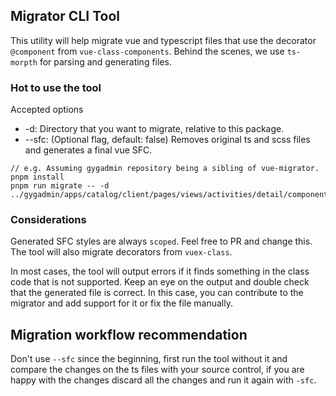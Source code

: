 

## Migrator CLI Tool

This utility will help migrate vue and typescript files that use the decorator `@component` from `vue-class-components`. Behind the scenes, we use `ts-morpth` for parsing and generating files.

### Hot to use the tool

Accepted options
- -d: Directory that you want to migrate, relative to this package.
- --sfc: (Optional flag, default: false) Removes original ts and scss files and generates a final vue SFC.

```
// e.g. Assuming gygadmin repository being a sibling of vue-migrator.
pnpm install
pnpm run migrate -- -d ../gygadmin/apps/catalog/client/pages/views/activities/detail/components
```

### Considerations

Generated SFC styles are always `scoped`. Feel free to PR and change this.
The tool will also migrate decorators from `vuex-class`.

In most cases, the tool will output errors if it finds something in the class code that is not supported. Keep an eye on the output and double check that the generated file is correct. In this case, you can contribute to the migrator and add support for it or fix the file manually.


## Migration workflow recommendation

Don't use `--sfc` since the beginning, first run the tool without it and compare the changes on the ts files with your source control, if you are happy with the changes discard all the changes and run it again with `-sfc`.


